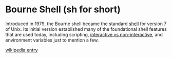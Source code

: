 # Bourne Shell (sh for short)

Introduced in 1979, the Bourne shell became the standard [shell](dpxbb_unix-shell.md) for version 7 of Unix. Its initial version established many of the foundational shell features that are used today, including scripting, [interactive vs non-interactive](i5k65_interactive-and-login-shells.md), and environment variables just to mention a few.

[wikipedia entry](https://en.wikipedia.org/wiki/Bourne_shell)
